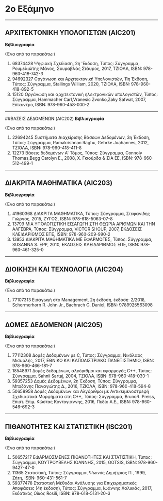 # 2ο Εξάμηνο
***
## ΑΡΧΙΤΕΚΤΟΝΙΚΗ ΥΠΟΛΟΓΙΣΤΩΝ (AIC201)
**Βιβλιογραφία**

(Ένα από τα παρακάτω:)

1. 68374428 Ψηφιακή Σχεδίαση, 2η 'Εκδοση, Τύπος: Σύγγραμμα, Ρουμελιώτης Μάνος, Σουραβλάς Στάυρος, 2017, ΤΖΙΟΛΑ, ISBN: 978-960-418-742-3 
2. 94692327 Οργάνωση και Αρχιτεκτονική Υπολογιστών, 11η Έκδοση, Τύπος: Σύγγραμμα, Stallings William, 2020, ΤΖΙΟΛΑ, ISBN: 978-960-418-892-5 
3. 15120 Οργάνωση και αρχιτεκτονική ηλεκτρονικών υπολογιστών, Τύπος: Σύγγραμμα, Hammacher Carl,Vranesic Zvonko,Zaky Safwat, 2007, Επίκεντρο, ISBN: 978-960-458-000-2 
***
##ΒΑΣΕΙΣ ΔΕΔΟΜΕΝΩΝ (AIC202)
**Βιβλιογραφία**

(Ένα από τα παρακάτω:)

1. 22694245 Συστήματα Διαχείρισης Βάσεων Δεδομένων, 3η Έκδοση, Τύπος: Σύγγραμμα, Ramakrishnan Raghu, Gehrke Joahannes, 2012, ΤΖΙΟΛΑ, ISBN: 978-960-418-411-8
2. 12273 Βάσεις δεδομένων Α' Τόμος, Τύπος: Σύγγραμμα, Connoly Thomas,Begg Carolyn E., 2008, Χ. Γκιούρδα & ΣΙΑ ΕΕ, ISBN: 978-960-512-499-1
***
## ΔΙΑΚΡΙΤΑ ΜΑΘΗΜΑΤΙΚΑ (AIC203)
**Βιβλιογραφία**

(Ένα από τα παρακάτω:)

1. 41960368 ΔΙΑΚΡΙΤΑ ΜΑΘΗΜΑΤΙΚΑ, Τύπος: Σύγγραμμα, Στεφανίδης Γιώργος, 2015, ΖΥΓΟΣ, ISBN: 978-618-5063-07-8 
2. 13799 ΜΙΑ ΥΠΟΛΟΓΙΣΤΙΚΗ ΕΙΣΑΓΩΓΗ ΣΤΗ ΘΕΩΡΙΑ ΑΡΙΘΜΩΝ ΚΑΙ ΤΗΝ ΑΛΓΕΒΡΑ, Τύπος: Σύγγραμμα, VICTOR SHOUP, 2007, ΕΚΔΟΣΕΙΣ ΚΛΕΙΔΑΡΙΘΜΟΣ ΕΠΕ, ISBN: 978-960-209-990-2 
3. 13953 ΔΙΑΚΡΙΤΑ ΜΑΘΗΜΑΤΙΚΑ ΜΕ ΕΦΑΡΜΟΓΕΣ, Τύπος: Σύγγραμμα, SUSANNA S. EPP, 2010, ΕΚΔΟΣΕΙΣ ΚΛΕΙΔΑΡΙΘΜΟΣ ΕΠΕ, ISBN: 978-960-461-325-0
***
## ΔΙΟΙΚΗΣΗ ΚΑΙ ΤΕΧΝΟΛΟΓΙΑ (AIC204)
**Βιβλιογραφία**

(Ένα από τα παρακάτω:)
1. 77107313 Εισαγωγή στο Management, 2η έκδοση, έκδοση: 2/2018, Schermerhorn R. John Jr., Bachrach G. Daniel, ISBN: 9789925563098
***
## ΔΟΜΕΣ ΔΕΔΟΜΕΝΩΝ (AIC205)
**Βιβλιογραφία**

(Ένα από τα παρακάτω:)

1. 77112308 Δομές Δεδομένων με C, Τύπος: Σύγγραμμα, Νικόλαος Μισυρλής, 2017, ΕΘΝΙΚΟ ΚΑΙ ΚΑΠΟΔΙΣΤΡΙΑΚΟ ΠΑΝΕΠΙΣΤΗΜΙΟ, ISBN: 978-960-466-181-7
2. 18548971 Δομές δεδομένων, αλγόριθμοι και εφαρμογές C++, Τύπος: Σύγγραμμα, Sahnii Sartaj, 2004, ΤΖΙΟΛΑ, ISBN: 978-960-418-030-1
3. 59357253 Δομές Δεδομένων, 2η Έκδοση, Τύπος: Σύγγραμμα, Μποζάνης Παναγιώτης Δ., 2016, ΤΖΙΟΛΑ, ISBN: 978-960-418-594-8
4. 50658958 Δομές Δεδομένων και Αλγόριθμοι με Αντικειμενοστρεφή Σχεδιαστικά Μορφήματα στη C++, Τύπος: Σύγγραμμα, BrunoR. Preiss, Επιστ. Επιμ. Κώστας Κοντογιάννης, 2016, Πεδίο Α.Ε., ISBN: 978-960-546-692-3
***
## ΠΙΘΑΝΟΤΗΤΕΣ ΚΑΙ ΣΤΑΤΙΣΤΙΚΗ (ISC201)
**Βιβλιογραφία**

(Ένα από τα παρακάτω:)

1. 50657217 ΕΦΑΡΜΟΣΜΕΝΕΣ ΠΙΘΑΝΟΤΗΤΕΣ ΚΑΙ ΣΤΑΤΙΣΤΙΚΗ, Τύπος: Σύγγραμμα, ΚΟΥΤΡΟΥΒΕΛΗΣ ΙΩΑΝΝΗΣ, 2015, GOTSIS, ISBN: 978-960-9427-47-0
2. 11365 Στατιστική, Τύπος: Σύγγραμμα, Ψωινός Δημήτριος Π., 1999, Ζήτη, ISBN: 960-431-561-7
3. 59377478 Στατιστική Μέθοδοι Ανάλυσης για Επιχειρηματικές Αποφάσεις (4η έκδοση), Τύπος: Σύγγραμμα, Ιωάννης Χαλικιάς, 2017, Εκδοτικός Οίκος Rosili, ISBN: 978-618-5131-20-3
